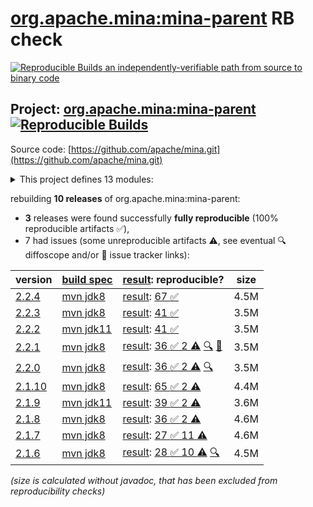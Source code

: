 [org.apache.mina:mina-parent](https://central.sonatype.com/artifact/org.apache.mina/mina-parent/versions) RB check
=======

[![Reproducible Builds](https://reproducible-builds.org/images/logos/rb.svg) an independently-verifiable path from source to binary code](https://reproducible-builds.org/)

## Project: [org.apache.mina:mina-parent](https://central.sonatype.com/artifact/org.apache.mina/mina-parent/versions) [![Reproducible Builds](https://img.shields.io/endpoint?url=https://raw.githubusercontent.com/jvm-repo-rebuild/reproducible-central/master/content/org/apache/mina/badge.json)](https://github.com/jvm-repo-rebuild/reproducible-central/blob/master/content/org/apache/mina/README.md)

Source code: [https://github.com/apache/mina.git](https://github.com/apache/mina.git)

<details><summary>This project defines 13 modules:</summary>

* [org.apache.mina:mina-core](https://central.sonatype.com/artifact/org.apache.mina/mina-core/overview)
* [org.apache.mina:mina-example](https://central.sonatype.com/artifact/org.apache.mina/mina-example/overview)
* [org.apache.mina:mina-filter-compression](https://central.sonatype.com/artifact/org.apache.mina/mina-filter-compression/overview)
* [org.apache.mina:mina-http](https://central.sonatype.com/artifact/org.apache.mina/mina-http/overview)
* [org.apache.mina:mina-integration-beans](https://central.sonatype.com/artifact/org.apache.mina/mina-integration-beans/overview)
* [org.apache.mina:mina-integration-jmx](https://central.sonatype.com/artifact/org.apache.mina/mina-integration-jmx/overview)
* [org.apache.mina:mina-integration-ognl](https://central.sonatype.com/artifact/org.apache.mina/mina-integration-ognl/overview)
* [org.apache.mina:mina-integration-xbean](https://central.sonatype.com/artifact/org.apache.mina/mina-integration-xbean/overview)
* [org.apache.mina:mina-legal](https://central.sonatype.com/artifact/org.apache.mina/mina-legal/overview)
* [org.apache.mina:mina-parent](https://central.sonatype.com/artifact/org.apache.mina/mina-parent/overview)
* [org.apache.mina:mina-statemachine](https://central.sonatype.com/artifact/org.apache.mina/mina-statemachine/overview)
* [org.apache.mina:mina-transport-apr](https://central.sonatype.com/artifact/org.apache.mina/mina-transport-apr/overview)
* [org.apache.mina:mina-transport-serial](https://central.sonatype.com/artifact/org.apache.mina/mina-transport-serial/overview)
</details>

rebuilding **10 releases** of org.apache.mina:mina-parent:
- **3** releases were found successfully **fully reproducible** (100% reproducible artifacts :white_check_mark:),
- 7 had issues (some unreproducible artifacts :warning:, see eventual :mag: diffoscope and/or :memo: issue tracker links):

| version | [build spec](/BUILDSPEC.md) | [result](https://reproducible-builds.org/docs/jvm/): reproducible? | size |
| -- | --------- | ------ | -- |
| [2.2.4](https://central.sonatype.com/artifact/org.apache.mina/mina-parent/2.2.4/pom) | [mvn jdk8](mina-2.2.4.buildspec) | [result](mina-parent-2.2.4.buildinfo): [67 :white_check_mark: ](mina-parent-2.2.4.buildcompare) | 4.5M |
| [2.2.3](https://central.sonatype.com/artifact/org.apache.mina/mina-parent/2.2.3/pom) | [mvn jdk8](mina-2.2.3.buildspec) | [result](mina-parent-2.2.3.buildinfo): [41 :white_check_mark: ](mina-parent-2.2.3.buildcompare) | 3.5M |
| [2.2.2](https://central.sonatype.com/artifact/org.apache.mina/mina-parent/2.2.2/pom) | [mvn jdk11](mina-2.2.2.buildspec) | [result](mina-parent-2.2.2.buildinfo): [41 :white_check_mark: ](mina-parent-2.2.2.buildcompare) | 3.5M |
| [2.2.1](https://central.sonatype.com/artifact/org.apache.mina/mina-parent/2.2.1/pom) | [mvn jdk8](mina-2.2.1.buildspec) | [result](mina-parent-2.2.1.buildinfo): [36 :white_check_mark:  2 :warning:](mina-parent-2.2.1.buildcompare) [:mag:](mina-parent-2.2.1.diffoscope) [:memo:](https://github.com/apache/mina/pull/34) | 3.5M |
| [2.2.0](https://central.sonatype.com/artifact/org.apache.mina/mina-parent/2.2.0/pom) | [mvn jdk8](mina-2.2.0.buildspec) | [result](mina-parent-2.2.0.buildinfo): [36 :white_check_mark:  2 :warning:](mina-parent-2.2.0.buildcompare) [:mag:](mina-parent-2.2.0.diffoscope) | 3.5M |
| [2.1.10](https://central.sonatype.com/artifact/org.apache.mina/mina-parent/2.1.10/pom) | [mvn jdk8](mina-2.1.10.buildspec) | [result](mina-parent-2.1.10.buildinfo): [65 :white_check_mark:  2 :warning:](mina-parent-2.1.10.buildcompare) | 4.4M |
| [2.1.9](https://central.sonatype.com/artifact/org.apache.mina/mina-parent/2.1.9/pom) | [mvn jdk11](mina-2.1.9.buildspec) | [result](mina-parent-2.1.9.buildinfo): [39 :white_check_mark:  2 :warning:](mina-parent-2.1.9.buildcompare) | 3.6M |
| [2.1.8](https://central.sonatype.com/artifact/org.apache.mina/mina-parent/2.1.8/pom) | [mvn jdk8](mina-2.1.8.buildspec) | [result](mina-parent-2.1.8.buildinfo): [36 :white_check_mark:  2 :warning:](mina-parent-2.1.8.buildcompare) | 4.6M |
| [2.1.7](https://central.sonatype.com/artifact/org.apache.mina/mina-parent/2.1.7/pom) | [mvn jdk8](mina-2.1.7.buildspec) | [result](mina-parent-2.1.7.buildinfo): [27 :white_check_mark:  11 :warning:](mina-parent-2.1.7.buildcompare) | 4.6M |
| [2.1.6](https://central.sonatype.com/artifact/org.apache.mina/mina-parent/2.1.6/pom) | [mvn jdk8](mina-2.1.6.buildspec) | [result](mina-parent-2.1.6.buildinfo): [28 :white_check_mark:  10 :warning:](mina-parent-2.1.6.buildcompare) [:mag:](mina-parent-2.1.6.diffoscope) | 4.5M |

<i>(size is calculated without javadoc, that has been excluded from reproducibility checks)</i>
